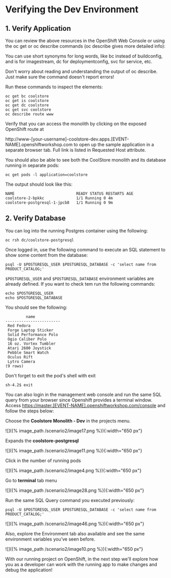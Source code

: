 # Verifying the Dev Environment

## 1. Verify Application

You can review the above resources in the OpenShift Web Console or using the oc get or oc describe commands \(oc describe gives more detailed info\):

You can use short synonyms for long words, like bc instead of buildconfig, and is for imagestream, dc for deploymentconfig, svc for service, etc.

Don't worry about reading and understanding the output of oc describe. Just make sure the command doesn't report errors!

Run these commands to inspect the elements:

~~~shell
oc get bc coolstore
oc get is coolstore
oc get dc coolstore
oc get svc coolstore
oc describe route www
~~~

Verify that you can access the monolith by clicking on the exposed OpenShift route at

http://www-\[your-username\]-coolstore-dev.apps.\[EVENT-NAME\].openshiftworkshop.com to open up the sample application in a separate browser tab. Full link is listed in Requested Host attribute.

You should also be able to see both the CoolStore monolith and its database running in separate pods:

~~~shell
oc get pods -l application=coolstore
~~~

The output should look like this:

~~~shell
NAME                           READY STATUS RESTARTS AGE
coolstore-2-bpkkc              1/1 Running 0 4m
coolstore-postgresql-1-jpcb8   1/1 Running 0 9m
~~~

## 2. Verify Database

You can log into the running Postgres container using the following:

~~~shell
oc rsh dc/coolstore-postgresql
~~~

Once logged in, use the following command to execute an SQL statement to show some content from the database:

~~~shell
psql -U $POSTGRESQL_USER $POSTGRESQL_DATABASE -c 'select name from PRODUCT_CATALOG;'
~~~

`$POSTGRESQL_USER` and `$POSTGRESQL_DATABASE` environment variables are already defined. If you want to check tem run the following commands:

~~~text
echo $POSTGRESQL_USER
echo $POSTGRESQL_DATABASE
~~~

You should see the following:

~~~shell
         name
------------------------
 Red Fedora
 Forge Laptop Sticker
 Solid Performance Polo
 Ogio Caliber Polo
 16 oz. Vortex Tumbler
 Atari 2600 Joystick
 Pebble Smart Watch
 Oculus Rift
 Lytro Camera
(9 rows)
~~~

Don't forget to exit the pod's shell with exit

~~~shell
sh-4.2$ exit
~~~

You can also login in the management web console and run the same SQL query from your browser since Openshift provides a terminal window. Access [https://master.\[EVENT-NAME\].openshiftworkshop.com/console](about:blank) and follow the steps below:

Choose the **Coolstore Monolith - Dev** in the projects menu.

![]({% image_path /scenario2/image17.png %}){:width="650 px"}

Expands the **coolstore-postgresql**

![]({% image_path /scenario2/image11.png %}){:width="650 px"}

Click in the number of running pods

![]({% image_path /scenario2/image4.png %}){:width="650 px"}

Go to **terminal** tab menu

![]({% image_path /scenario2/image28.png %}){:width="650 px"}

Run the same SQL Query command you executed previously:

~~~shell
psql -U $POSTGRESQL_USER $POSTGRESQL_DATABASE -c 'select name from PRODUCT_CATALOG;'
~~~

![]({% image_path /scenario2/image46.png %}){:width="650 px"}

Also, explore the Environment tab also available and see the same environment variables you’ve seen before.

![]({% image_path /scenario2/image10.png %}){:width="650 px"}

With our running project on OpenShift, in the next step we'll explore how you as a developer can work with the running app to make changes and debug the application!  


